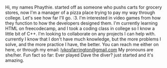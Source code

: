 Hi, my names Phaythie. started off as someone who pushs carts for grocery stores, now I'm a manager of a pizza place trying to pay my way through college. Let's see how far I'll go. :3. 
I'm interested in video games from how they function to how the developers designed them.
I'm currently learning HTML on freecodecamp, and I took a coding class in college so I know a little bit of C++.
I'm looking to collaborate on any projects I can help with. currently I know that I don't have much knowledge, but the more problems I solve, and the more practice I have, the better.
You can reach me either on here, or through my email: lykosfarrington@gmail.com
My pronouns are she/her.
Fun fact so far: Ever played Dave the diver? just started and it's amazing.
